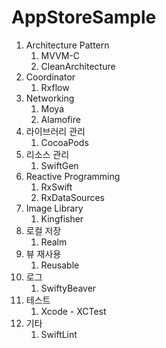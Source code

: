 # AppStoreSample

1. Architecture Pattern
    1. MVVM-C 
    2. CleanArchitecture
2. Coordinator
    1. Rxflow
3. Networking
    1. Moya
    2. Alamofire 
4. 라이브러리 관리
    1. CocoaPods
5. 리소스 관리
    1. SwiftGen
6. Reactive Programming
    1. RxSwift
    2. RxDataSources
7. Image Library
    1. Kingfisher
8. 로컬 저장
    1. Realm
9. 뷰 재사용
    1. Reusable
10. 로그
    1. SwiftyBeaver
11. 테스트
    1. Xcode - XCTest
12. 기타
    1. SwiftLint
